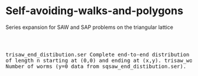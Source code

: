 # Self-avoiding-walks-and-polygons
Series expansion for SAW and SAP problems on the triangular lattice<pre>
	 
trisaw_end_distibution.ser   Complete end-to-end distribution of SAWs of length n starting at (0,0) and ending at (x,y).
trisaw_worms.ser    Number of worms (y=0 data from sqsaw_end_distibution.ser).

